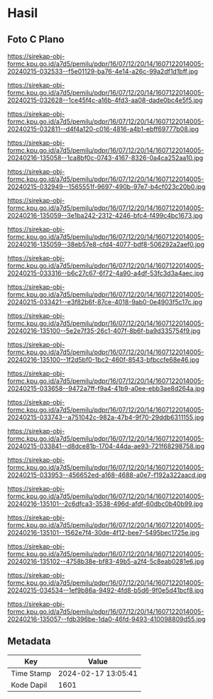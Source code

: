 # Hasil

## Foto C Plano

https://sirekap-obj-formc.kpu.go.id/a7d5/pemilu/pdpr/16/07/12/20/14/1607122014005-20240215-032533--f5e01129-ba76-4e14-a26c-99a2df1d1bff.jpg

https://sirekap-obj-formc.kpu.go.id/a7d5/pemilu/pdpr/16/07/12/20/14/1607122014005-20240215-032628--1ce45f4c-a16b-4fd3-aa08-dade0bc4e5f5.jpg

https://sirekap-obj-formc.kpu.go.id/a7d5/pemilu/pdpr/16/07/12/20/14/1607122014005-20240215-032811--d4f4a120-c016-4816-a4b1-ebff69777b08.jpg

https://sirekap-obj-formc.kpu.go.id/a7d5/pemilu/pdpr/16/07/12/20/14/1607122014005-20240216-135058--1ca8bf0c-0743-4167-8326-0a4ca252aa10.jpg

https://sirekap-obj-formc.kpu.go.id/a7d5/pemilu/pdpr/16/07/12/20/14/1607122014005-20240215-032949--1565551f-9697-490b-97e7-b4cf023c20b0.jpg

https://sirekap-obj-formc.kpu.go.id/a7d5/pemilu/pdpr/16/07/12/20/14/1607122014005-20240216-135059--3e1ba242-2312-4246-bfc4-f499c4bc1673.jpg

https://sirekap-obj-formc.kpu.go.id/a7d5/pemilu/pdpr/16/07/12/20/14/1607122014005-20240216-135059--38eb57e8-cfd4-4077-bdf8-506292a2aef0.jpg

https://sirekap-obj-formc.kpu.go.id/a7d5/pemilu/pdpr/16/07/12/20/14/1607122014005-20240215-033316--b6c27c67-6f72-4a90-a4df-53fc3d3a4aec.jpg

https://sirekap-obj-formc.kpu.go.id/a7d5/pemilu/pdpr/16/07/12/20/14/1607122014005-20240215-033421--e3f82b6f-87ce-4018-9ab0-0e4903f5c17c.jpg

https://sirekap-obj-formc.kpu.go.id/a7d5/pemilu/pdpr/16/07/12/20/14/1607122014005-20240216-135100--5e2e7f35-26c1-407f-8b6f-ba9d335754f9.jpg

https://sirekap-obj-formc.kpu.go.id/a7d5/pemilu/pdpr/16/07/12/20/14/1607122014005-20240216-135100--1f2d5bf0-1bc2-460f-8543-bfbccfe68e46.jpg

https://sirekap-obj-formc.kpu.go.id/a7d5/pemilu/pdpr/16/07/12/20/14/1607122014005-20240215-033658--9472a7ff-f9a4-41b9-a0ee-ebb3ae8d264a.jpg

https://sirekap-obj-formc.kpu.go.id/a7d5/pemilu/pdpr/16/07/12/20/14/1607122014005-20240215-033743--a751042c-982a-47b4-9f70-29ddb6311155.jpg

https://sirekap-obj-formc.kpu.go.id/a7d5/pemilu/pdpr/16/07/12/20/14/1607122014005-20240215-033841--d8dce81b-1704-44da-ae93-721f68298758.jpg

https://sirekap-obj-formc.kpu.go.id/a7d5/pemilu/pdpr/16/07/12/20/14/1607122014005-20240215-033953--456652ed-a168-4688-a0e7-f192a322aacd.jpg

https://sirekap-obj-formc.kpu.go.id/a7d5/pemilu/pdpr/16/07/12/20/14/1607122014005-20240216-135101--2c6dfca3-3538-496d-afdf-60dbc0b40b99.jpg

https://sirekap-obj-formc.kpu.go.id/a7d5/pemilu/pdpr/16/07/12/20/14/1607122014005-20240216-135101--1562e7f4-30de-4f12-bee7-5495bec1725e.jpg

https://sirekap-obj-formc.kpu.go.id/a7d5/pemilu/pdpr/16/07/12/20/14/1607122014005-20240216-135102--4758b38e-bf83-49b5-a2f4-5c8eab0281e6.jpg

https://sirekap-obj-formc.kpu.go.id/a7d5/pemilu/pdpr/16/07/12/20/14/1607122014005-20240215-034534--1ef9b86a-9492-4fd8-b5d6-9f0e5d41bcf8.jpg

https://sirekap-obj-formc.kpu.go.id/a7d5/pemilu/pdpr/16/07/12/20/14/1607122014005-20240216-135057--fdb396be-1da0-46fd-9493-410098809d55.jpg


## Metadata

| Key        | Value               |
| ---------- | ------------------- |
| Time Stamp | 2024-02-17 13:05:41 |
| Kode Dapil | 1601                |



